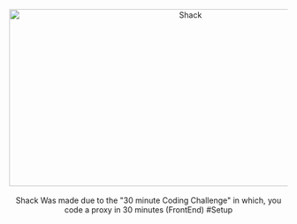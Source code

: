 <div align="center">
  <img src="https://socialify.git.ci/ShackNetwork/Shack/image?font=Inter&forks=1&language=1&logo=https%3A%2F%2Fshacks.darknessinc.repl.co%2Fassets%2Ffavicon%2Fsk.svg&name=1&owner=1&pattern=Floating%20Cogs&stargazers=1&theme=Auto" alt="Shack" width="640" height="320" /> 
  <br>
  <br>
Shack Was made due to the "30 minute Coding Challenge" in which, you code a proxy in 30 minutes (FrontEnd)
#Setup
</div>
